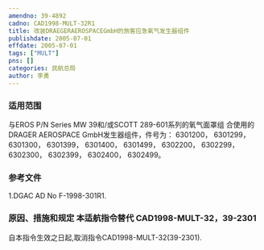 ```yaml
---
amendno: 39-4892  
cadno: CAD1998-MULT-32R1  
title: 改装DRAEGERAEROSPACEGmbH的旅客应急氧气发生器组件  
publishdate: 2005-07-01  
effdate: 2005-07-01  
tags: ["MULT"]  
pns: []  
categories: 民航总局  
author: 李勇  
---
```

  
### 适用范围  
与EROS P/N Series MW 39和/或SCOTT  289-601系列的氧气面罩组
合使用的DRAGER AEROSPACE GmbH发生器组件，件号为：   6301200， 6301299， 6301300， 6301399， 6301400， 6301499，  6302200， 6302299， 6302300， 6302399， 6302400， 6302499。  
  
<!--more-->  
### 参考文件  
1.DGAC AD No F-1998-301R1.  
  
### 原因、措施和规定 本适航指令替代 CAD1998-MULT-32，39-2301  
自本指令生效之日起,取消指令CAD1998-MULT-32(39-2301).  
